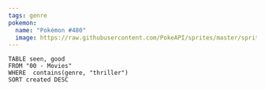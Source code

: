 ```yaml
---
tags: genre
pokemon:
  name: "Pokémon #480"
  image: https://raw.githubusercontent.com/PokeAPI/sprites/master/sprites/pokemon/other/official-artwork/480.png
---
```


```dataview
TABLE seen, good
FROM "00 - Movies"
WHERE  contains(genre, "thriller")
SORT created DESC
```